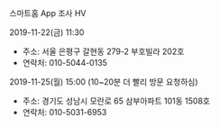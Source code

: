 스마트홈 App 조사 HV

2019-11-22(금) 11:30
* 주소: 서울 은평구 갈현동 279-2 부호빌라 202호
* 연락처: 010-5044-0135



2019-11-25(월) 15:00 (10~20분 더 빨리 방문 요청하심)
* 주소: 경기도 성남시 모란로 65 삼부아파트 101동 1508호
* 연락처: 010-5031-6953 
